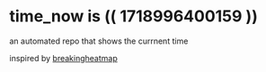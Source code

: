 # time_now is (( 1718996400159 ))

an automated repo that shows the currnent time

inspired by [breakingheatmap](https://github.com/breakingheatmap/breakingheatmap)